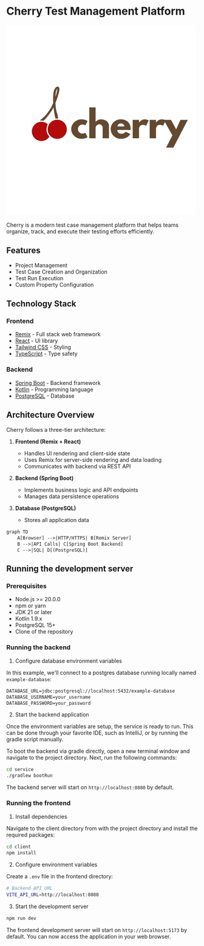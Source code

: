 # Cherry Test Management Platform

![Cherry Logo](./documentation/assets/cherry.png)

Cherry is a modern test case management platform that helps teams organize, track, and execute their testing efforts efficiently.

## Features

-  Project Management
-  Test Case Creation and Organization
-  Test Run Execution
-  Custom Property Configuration

## Technology Stack

### Frontend

-  [Remix](https://remix.run/) - Full stack web framework
-  [React](https://reactjs.org/) - UI library
-  [Tailwind CSS](https://tailwindcss.com/) - Styling
-  [TypeScript](https://www.typescriptlang.org/) - Type safety

### Backend

-  [Spring Boot](https://spring.io/projects/spring-boot) - Backend framework
-  [Kotlin](https://kotlinlang.org/) - Programming language
-  [PostgreSQL](https://www.postgresql.org/) - Database

## Architecture Overview

Cherry follows a three-tier architecture:

1. **Frontend (Remix + React)**

   -  Handles UI rendering and client-side state
   -  Uses Remix for server-side rendering and data loading
   -  Communicates with backend via REST API

2. **Backend (Spring Boot)**

   -  Implements business logic and API endpoints
   -  Manages data persistence operations

3. **Database (PostgreSQL)**

   -  Stores all application data

```mermaid
graph TD
    A[Browser] -->|HTTP/HTTPS| B[Remix Server]
    B -->|API Calls| C[Spring Boot Backend]
    C -->|SQL| D[(PostgreSQL)]
```

## Running the development server

### Prerequisites

-  Node.js >= 20.0.0
-  npm or yarn
-  JDK 21 or later
-  Kotlin 1.9.x
-  PostgreSQL 15+
-  Clone of the repository

### Running the backend

1. Configure database environment variables

In this example, we'll connect to a postgres database running locally named `example-database`:

```
DATABASE_URL=jdbc:postgresql://localhost:5432/example-database
DATABASE_USERNAME=your_username
DATABASE_PASSWORD=your_password
```

2. Start the backend application

Once the environment variables are setup, the service is ready to run. This can be done through your favorite IDE, such as IntelliJ, or by running the gradle script manually.

To boot the backend via gradle directly, open a new terminal window and navigate to the project directory. Next, run the following commands:

```bash
cd service
./gradlew bootRun
```

The backend server will start on `http://localhost:8080` by default.

### Running the frontend

1. Install dependencies

Navigate to the client directory from with the project directory and install the required packages:

```bash
cd client
npm install
```

2. Configure environment variables

Create a `.env` file in the frontend directory:

```bash
# Backend API URL
VITE_API_URL=http://localhost:8080
```

3. Start the development server

```bash
npm run dev
```

The frontend development server will start on `http://localhost:5173` by default. You can now access the application in your web browser.
